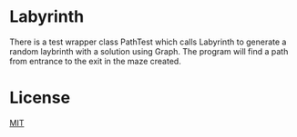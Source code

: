 # Labyrinth
There is a test wrapper class PathTest which calls Labyrinth to generate a random laybrinth with a solution using Graph.
The program will find a path from entrance to the exit in the maze created.

# License
[MIT](https://choosealicense.com/licenses/mit/)
